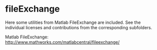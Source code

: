 fileExchange
==

Here some utilities from Matlab FileExchange are included. See the individual licenses and contributions from the corresponding subfolders.

Matlab FileExchange: http://www.mathworks.com/matlabcentral/fileexchange/